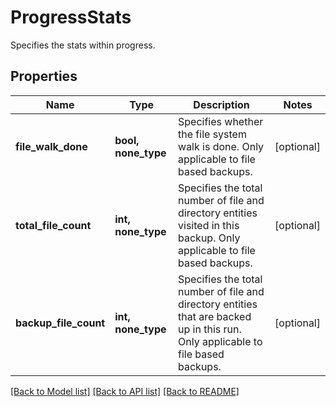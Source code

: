 # ProgressStats

Specifies the stats within progress.

## Properties
Name | Type | Description | Notes
------------ | ------------- | ------------- | -------------
**file_walk_done** | **bool, none_type** | Specifies whether the file system walk is done. Only applicable to file based backups. | [optional] 
**total_file_count** | **int, none_type** | Specifies the total number of file and directory entities visited in this backup. Only applicable to file based backups. | [optional] 
**backup_file_count** | **int, none_type** | Specifies the total number of file and directory entities that are backed up in this run. Only applicable to file based backups. | [optional] 

[[Back to Model list]](../README.md#documentation-for-models) [[Back to API list]](../README.md#documentation-for-api-endpoints) [[Back to README]](../README.md)


